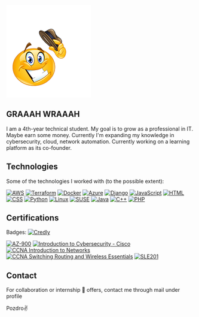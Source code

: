<img src="Howdy.png" alt="Howdy">

## GRAAAH WRAAAH
I am a 4th-year technical student. My goal is to grow as a professional in IT. Maybe earn some money.
Currently I'm expanding my knowledge in cybersecurity, cloud, network automation. Currently working on a learning platform as its co-founder.

## Technologies
Some of the technologies I worked with (to the possible extent):

[![AWS](https://img.shields.io/badge/AWS-232F3E?style=flat&logo=amazon-aws&logoColor=white)](https://aws.amazon.com)
[![Terraform](https://img.shields.io/badge/Terraform-7B42B6?style=flat&logo=terraform&logoColor=white)](https://www.terraform.io)
[![Docker](https://img.shields.io/badge/Docker-2496ED?style=flat&logo=docker&logoColor=white)](https://www.docker.com)
[![Azure](https://img.shields.io/badge/Azure-0089D6?style=flat&logo=microsoft-azure&logoColor=white)](https://azure.microsoft.com)
[![Django](https://img.shields.io/badge/Django-092E20?style=flat&logo=django&logoColor=white)](https://www.djangoproject.com)
[![JavaScript](https://img.shields.io/badge/JavaScript-F7DF1E?style=flat&logo=javascript&logoColor=black)](https://developer.mozilla.org/en-US/docs/Web/JavaScript)
[![HTML](https://img.shields.io/badge/HTML-E34F26?style=flat&logo=html5&logoColor=white)](https://developer.mozilla.org/en-US/docs/Web/HTML)
[![CSS](https://img.shields.io/badge/CSS-1572B6?style=flat&logo=css3&logoColor=white)](https://developer.mozilla.org/en-US/docs/Web/CSS)
[![Python](https://img.shields.io/badge/Python-3776AB?style=flat&logo=python&logoColor=white)](https://www.python.org)
[![Linux](https://img.shields.io/badge/Linux-FCC624?style=flat&logo=linux&logoColor=black)](https://www.kernel.org)
[![SUSE](https://img.shields.io/badge/SUSE-3E9E3E?style=flat&logo=suse&logoColor=white)](https://www.suse.com)
[![Java](https://img.shields.io/badge/java-%23ED8B00.svg?style=flat&logo=openjdk&logoColor=white)](https://www.oracle.com/java)
[![C++](https://img.shields.io/badge/C%2B%2B-00599C?style=flat&logo=c%2B%2B&logoColor=white)](https://isocpp.org)
[![PHP](https://img.shields.io/badge/PHP-777BB4?style=flat&logo=php&logoColor=white)](https://www.php.net)

## Certifications
Badges: [![Credly](https://img.shields.io/badge/Credly-0077C8?style=for-the-badge&logo=credly&logoColor=white)](https://www.credly.com/users/bruno-sowa)

[![AZ-900](https://img.shields.io/badge/AZ--900-0078D4?style=flat&logo=microsoft-azure&logoColor=white)](https://learn.microsoft.com/en-us/certifications/azure-fundamentals)
[![Introduction to Cybersecurity - Cisco](https://img.shields.io/badge/Introduction%20to%20Cybersecurity-003B5C?style=flat&logo=cisco&logoColor=white)](https://www.netacad.com/courses/cybersecurity/intro-cybersecurity)
[![CCNA Introduction to Networks](https://img.shields.io/badge/CCNA%20Intro%20to%20Networks-006D8C?style=flat&logo=cisco&logoColor=white)](https://www.netacad.com/courses/networking/ccna-introduction-networks)
[![CCNA Switching Routing and Wireless Essentials](https://img.shields.io/badge/CCNA%20Switching%20Routing%20and%20Wireless%20Essentials-006D8C?style=flat&logo=cisco&logoColor=white)](https://www.netacad.com/courses/networking/ccna-switching-routing-wireless-essentials)
[![SLE201](https://img.shields.io/badge/SLE201-4B92DB?style=flat&logo=suse&logoColor=white)](https://www.suse.com/certification/sle-201)
  
## Contact
For collaboration or internship 👀 offers, contact me through mail under profile

Pozdro✌️

